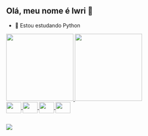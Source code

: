 ## Olá, meu nome é Iwri 👋



- 🌱 Estou estudando Python

<div>
  <a href=https://github.com/Iwri>
    <img height="180em" src="https://github-readme-stats.vercel.app/api?username=Iwri&show_icons=true&theme=dark&include_all_commits=true&count_private=true"/>
    <img height="180em" src="https://github-readme-stats.vercel.app/api/top-langs/?username=Iwri&layout=compact&langs_count=16&theme=dark"/>
</div>

<div>
  <img align="center" height="30" width="40" src="https://cdn.jsdelivr.net/gh/devicons/devicon@latest/icons/html5/html5-original.svg"/>
  <img align="center" height="30" width="40" src="https://cdn.jsdelivr.net/gh/devicons/devicon@latest/icons/css3/css3-original.svg" />     
  <img align="center" height="30" width="40" src="https://cdn.jsdelivr.net/gh/devicons/devicon@latest/icons/javascript/javascript-original.svg" />               
  <img align="center" height="30" width="40" src="https://cdn.jsdelivr.net/gh/devicons/devicon@latest/icons/python/python-original.svg"/>       
</div>

##

<div>
 <a href="mailto:iwri.com@gmail.com">
  <img src="https://img.shields.io/badge/-Gmail-%23333?style=for-the-badge&logo=gmail&logoColor=white" target="_blank">
</a>

</div>
